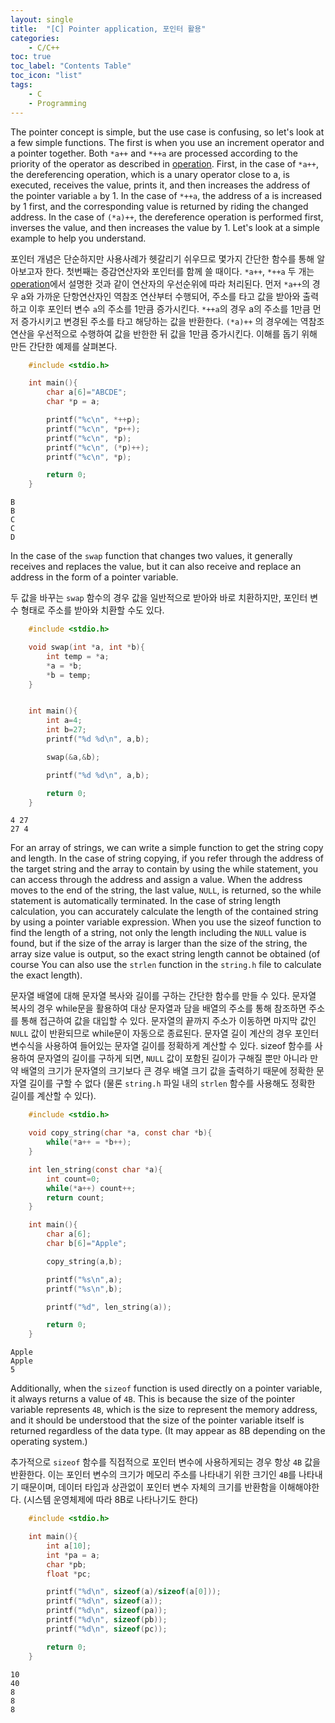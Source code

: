 ```yaml
---
layout: single
title:  "[C] Pointer application, 포인터 활용"
categories:
    - C/C++
toc: true
toc_label: "Contents Table"
toc_icon: "list"
tags: 
    - C
    - Programming
---
```



The pointer concept is simple, but the use case is confusing, so let's look at a few simple functions. The first is when you use an increment operator and a pointer together. Both `*a++` and `*++a` are processed according to the priority of the operator as described in [operation][op]. First, in the case of `*a++`, the dereferencing operation, which is a unary operator close to a, is executed, receives the value, prints it, and then increases the address of the pointer variable `a` by 1. In the case of `*++a`, the address of a is increased by 1 first, and the corresponding value is returned by riding the changed address. In the case of `(*a)++`, the dereference operation is performed first, inverses the value, and then increases the value by 1. Let's look at a simple example to help you understand.


포인터 개념은 단순하지만 사용사례가 헷갈리기 쉬우므로 몇가지 간단한 함수를 통해 알아보고자 한다. 첫번째는 증감연산자와 포인터를 함께 쓸 때이다. `*a++`, `*++a` 두 개는 [operation][op]에서 설명한 것과 같이 연산자의 우선순위에 따라 처리된다. 먼저 `*a++`의 경우 a와 가까운 단항연산자인 역참조 연산부터 수행되어, 주소를 타고 값을 받아와 출력하고 이후 포인터 변수 `a`의 주소를 1만큼 증가시킨다. `*++a`의 경우 a의 주소를 1만큼 먼저 증가시키고 변경된 주소를 타고 해당하는 값을 반환한다. `(*a)++` 의 경우에는 역참조 연산을 우선적으로 수행하여 값을 반한한 뒤 값을 1만큼 증가시킨다. 이해를 돕기 위해 만든 간단한 예제를 살펴본다. 



```c
    #include <stdio.h>

    int main(){
        char a[6]="ABCDE";
        char *p = a;

        printf("%c\n", *++p);
        printf("%c\n", *p++);
        printf("%c\n", *p);
        printf("%c\n", (*p)++);
        printf("%c\n", *p);

        return 0; 
    }
```

```
B
B
C
C
D
```


In the case of the `swap` function that changes two values, it generally receives and replaces the value, but it can also receive and replace an address in the form of a pointer variable.


두 값을 바꾸는 `swap` 함수의 경우 값을 일반적으로 받아와 바로 치환하지만, 포인터 변수 형태로 주소를 받아와 치환할 수도 있다. 


```c
    #include <stdio.h>

    void swap(int *a, int *b){
        int temp = *a;
        *a = *b;
        *b = temp;
    }


    int main(){
        int a=4;
        int b=27; 
        printf("%d %d\n", a,b);

        swap(&a,&b);

        printf("%d %d\n", a,b);

        return 0; 
    }
```

```
4 27
27 4

```


For an array of strings, we can write a simple function to get the string copy and length. In the case of string copying, if you refer through the address of the target string and the array to contain by using the while statement, you can access through the address and assign a value. When the address moves to the end of the string, the last value, `NULL`, is returned, so the while statement is automatically terminated. In the case of string length calculation, you can accurately calculate the length of the contained string by using a pointer variable expression. When you use the sizeof function to find the length of a string, not only the length including the `NULL` value is found, but if the size of the array is larger than the size of the string, the array size value is output, so the exact string length cannot be obtained (of course You can also use the `strlen` function in the `string.h` file to calculate the exact length).


문자열 배열에 대해 문자열 복사와 길이를 구하는 간단한 함수를 만들 수 있다. 문자열 복사의 경우 while문을 활용하여 대상 문자열과 담을 배열의 주소를 통해 참조하면 주소를 통해 접근하여 값을 대입할 수 있다. 문자열의 끝까지 주소가 이동하면 마지막 값인 `NULL` 값이 반환되므로 while문이 자동으로 종료된다. 문자열 길이 계산의 경우 포인터 변수식을 사용하여 들어있는 문자열 길이를 정확하게 계산할 수 있다. sizeof 함수를 사용하여 문자열의 길이를 구하게 되면, `NULL` 값이 포함된 길이가 구해질 뿐만 아니라 만약 배열의 크기가 문자열의 크기보다 큰 경우 배열 크기 값을 출력하기 때문에 정확한 문자열 길이를 구할 수 없다 (물론 `string.h` 파일 내의 `strlen` 함수를 사용해도 정확한 길이를 계산할 수 있다). 
 


```c
    #include <stdio.h>

    void copy_string(char *a, const char *b){
        while(*a++ = *b++);
    }

    int len_string(const char *a){
        int count=0;
        while(*a++) count++;
        return count; 
    }

    int main(){
        char a[6];
        char b[6]="Apple";

        copy_string(a,b);

        printf("%s\n",a);
        printf("%s\n",b);

        printf("%d", len_string(a));

        return 0; 
    }
```

```
Apple
Apple
5
```




Additionally, when the `sizeof` function is used directly on a pointer variable, it always returns a value of `4B`. This is because the size of the pointer variable represents `4B`, which is the size to represent the memory address, and it should be understood that the size of the pointer variable itself is returned regardless of the data type.
(It may appear as 8B depending on the operating system.)


추가적으로 `sizeof` 함수를 직접적으로 포인터 변수에 사용하게되는 경우 항상 `4B` 값을 반환한다. 이는 포인터 변수의 크기가 메모리 주소를 나타내기 위한 크기인 `4B`를 나타내기 때문이며, 데이터 타입과 상관없이 포인터 변수 자체의 크기를 반환함을 이해해야한다. 
(시스템 운영체제에 따라 8B로 나타나기도 한다)


```c
    #include <stdio.h>

    int main(){
        int a[10];
        int *pa = a;
        char *pb; 
        float *pc;

        printf("%d\n", sizeof(a)/sizeof(a[0]));
        printf("%d\n", sizeof(a));
        printf("%d\n", sizeof(pa));
        printf("%d\n", sizeof(pb));
        printf("%d\n", sizeof(pc));

        return 0; 
    }
```

```
10
40
8
8
8
```


[op]: https://mbyun1420.github.io/four-arithmetic-operations/
